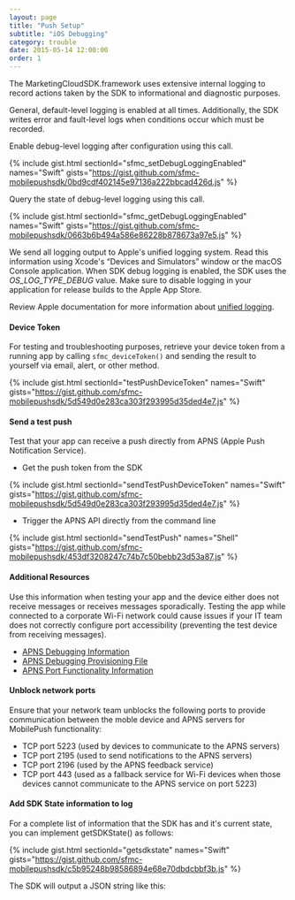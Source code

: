 ```yaml
---
layout: page
title: "Push Setup"
subtitle: "iOS Debugging"
category: trouble
date: 2015-05-14 12:00:00
order: 1
---
```

The MarketingCloudSDK.framework uses extensive internal logging to record actions taken by the SDK to informational and diagnostic purposes.

General, default-level logging is enabled at all times. Additionally, the SDK writes error and fault-level logs when conditions occur which must be recorded.

Enable debug-level logging after configuration using this call.

{% include gist.html sectionId="sfmc_setDebugLoggingEnabled" names="Swift" gists="https://gist.github.com/sfmc-mobilepushsdk/0bd9cdf402145e97136a222bbcad426d.js" %}

Query the state of debug-level logging using this call.

{% include gist.html sectionId="sfmc_getDebugLoggingEnabled" names="Swift" gists="https://gist.github.com/sfmc-mobilepushsdk/0663b6b494a586e86228b878673a97e5.js" %}

We send all logging output to Apple's unified logging system. Read this information using Xcode's “Devices and Simulators” window or the macOS Console application. When SDK debug logging is enabled, the SDK uses the *OS_LOG_TYPE_DEBUG* value. Make sure to disable logging in your application for release builds to the Apple App Store.

Review Apple documentation for more information about [unified logging](https://developer.apple.com/documentation/os/logging?language=objc).

#### Device Token

For testing and troubleshooting purposes, retrieve your device token from a running app by calling `sfmc_deviceToken()` and sending the result to yourself via email, alert, or other method.

{% include gist.html sectionId="testPushDeviceToken" names="Swift" gists="https://gist.github.com/sfmc-mobilepushsdk/5d549d0e283ca303f293995d35ded4e7.js" %}

#### Send a test push

Test that your app can receive a push directly from APNS (Apple Push Notification Service).

- Get the push token from the SDK

{% include gist.html sectionId="sendTestPushDeviceToken" names="Swift" gists="https://gist.github.com/sfmc-mobilepushsdk/5d549d0e283ca303f293995d35ded4e7.js" %}

- Trigger the APNS API directly from the command line

{% include gist.html sectionId="sendTestPush" names="Shell" gists="https://gist.github.com/sfmc-mobilepushsdk/453df3208247c74b7c50bebb23d53a87.js" %}

#### Additional Resources

Use this information when testing your app and the device either does not receive messages or receives messages sporadically. Testing the app while connected to a corporate Wi-Fi network could cause issues if your IT team does not correctly configure port accessibility (preventing the test device from receiving messages).
<br/>

* <a href="https://developer.apple.com/library/ios/technotes/tn2265/_index.html" target="_blank">APNS Debugging Information</a>
* <a href="https://developer.apple.com/library/ios/technotes/tn2265/tn2265_PersistentConnectionLogging.zip" target="_blank">APNS Debugging Provisioning File</a>
* <a href="http://support.apple.com/kb/TS4264" target="_blank">APNS Port Functionality Information</a>

#### Unblock network ports

Ensure that your network team unblocks the following ports to provide communication between the moble device and APNS servers for MobilePush functionality:

* TCP port 5223 (used by devices to communicate to the APNS servers)
* TCP port 2195 (used to send notifications to the APNS servers)
* TCP port 2196 (used by the APNS feedback service)
* TCP port 443 (used as a fallback service for Wi-Fi devices when those devices cannot communicate to the APNS service on port 5223)

#### Add SDK State information to log

For a complete list of information that the SDK has and it's current state, you can implement getSDKState() as follows:

{% include gist.html sectionId="getsdkstate" names="Swift" gists="https://gist.github.com/sfmc-mobilepushsdk/c5b95248b98586894e68e70dbdcbbf3b.js" %}


The SDK will output a JSON string like this:

<script src="https://gist.github.com/sfmc-mobilepushsdk/7d1961dd86d5dbde2552293490257505.js"></script>
